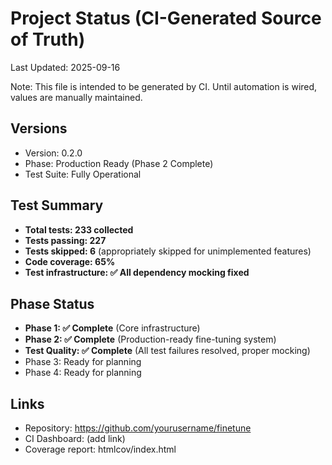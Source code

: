 # Project Status (CI-Generated Source of Truth)

Last Updated: 2025-09-16

Note: This file is intended to be generated by CI. Until automation is wired, values are manually maintained.

## Versions

- Version: 0.2.0
- Phase: Production Ready (Phase 2 Complete)
- Test Suite: Fully Operational

## Test Summary

- **Total tests: 233 collected**
- **Tests passing: 227**
- **Tests skipped: 6** (appropriately skipped for unimplemented features)
- **Code coverage: 65%**
- **Test infrastructure: ✅ All dependency mocking fixed**

## Phase Status

- **Phase 1: ✅ Complete** (Core infrastructure)
- **Phase 2: ✅ Complete** (Production-ready fine-tuning system)
- **Test Quality: ✅ Complete** (All test failures resolved, proper mocking)
- Phase 3: Ready for planning
- Phase 4: Ready for planning

## Links

- Repository: https://github.com/yourusername/finetune
- CI Dashboard: (add link)
- Coverage report: htmlcov/index.html
